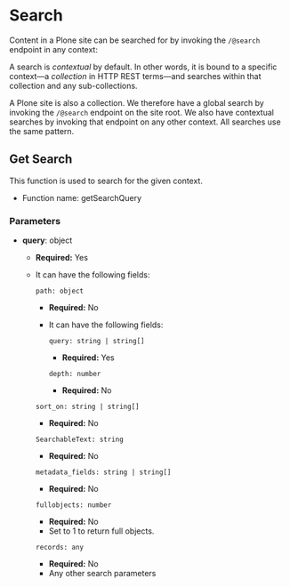 # Search

Content in a Plone site can be searched for by invoking the `/@search` endpoint in any context:

A search is _contextual_ by default.
In other words, it is bound to a specific context—a _collection_ in HTTP REST terms—and searches within that collection and any sub-collections.

A Plone site is also a collection.
We therefore have a global search by invoking the `/@search` endpoint on the site root.
We also have contextual searches by invoking that endpoint on any other context.
All searches use the same pattern.

## Get Search

This function is used to search for the given context.

- Function name: getSearchQuery

### Parameters

- **query**: object

  - **Required:** Yes
  - It can have the following fields:

    `path: object`

    - **Required:** No
    - It can have the following fields:

      `query: string | string[]`

      - **Required:** Yes

      `depth: number`

      - **Required:** No

    `sort_on: string | string[]`

    - **Required:** No

    `SearchableText: string`

    - **Required:** No

    `metadata_fields: string | string[]`

    - **Required:** No

    `fullobjects: number`

    - **Required:** No
    - Set to 1 to return full objects.

    `records: any`

    - **Required:** No
    - Any other search parameters
